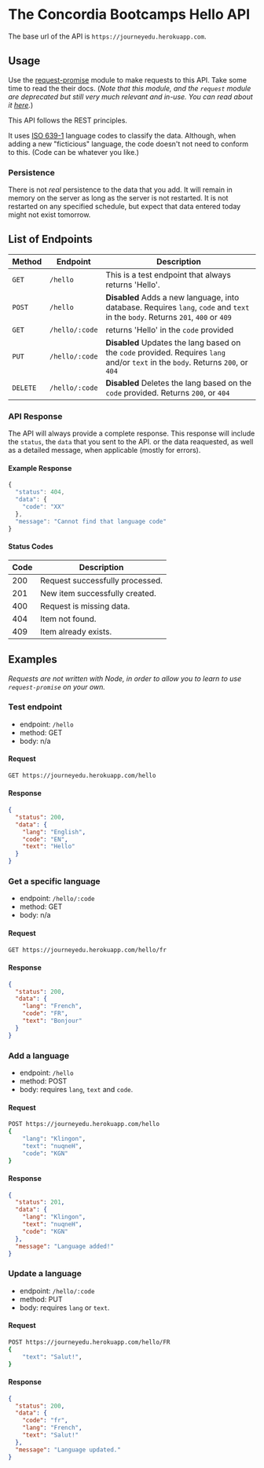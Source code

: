 # The Concordia Bootcamps Hello API

The base url of the API is `https://journeyedu.herokuapp.com`.

## Usage

Use the [request-promise](https://www.npmjs.com/package/request-promise) module to make requests to this API. Take some time to read the their docs. (_Note that this module, and the `request` module are deprecated but still very much relevant and in-use. You can read about it [here](https://github.com/request/request/issues/3142)._)

This API follows the REST principles.

It uses [ISO 639-1](https://en.wikipedia.org/wiki/List_of_ISO_639-1_codes) language codes to classify the data. Although, when adding a new "ficticious" language, the code doesn't not need to conform to this. (Code can be whatever you like.)

### Persistence

There is not _real_ persistence to the data that you add. It will remain in memory on the server as long as the server is not restarted. It is not restarted on any specified schedule, but expect that data entered today might not exist tomorrow.

## List of Endpoints

| Method   | Endpoint       | Description                                                                                                                      |
| -------- | -------------- | -------------------------------------------------------------------------------------------------------------------------------- |
| `GET`    | `/hello`       | This is a test endpoint that always returns 'Hello'.                                                                             |
| `POST`   | `/hello`       | **Disabled** Adds a new language, into database. Requires `lang`, `code` and `text` in the `body`. Returns `201`, `400` or `409` |
| `GET`    | `/hello/:code` | returns 'Hello' in the `code` provided                                                                                           |
| `PUT`    | `/hello/:code` | **Disabled** Updates the lang based on the `code` provided. Requires `lang` and/or `text` in the `body`. Returns `200`, or `404` |
| `DELETE` | `/hello/:code` | **Disabled** Deletes the lang based on the `code` provided. Returns `200`, or `404`                                              |

### API Response

The API will always provide a complete response. This response will include the `status`, the `data` that you sent to the API. or the data reaquested, as well as a detailed message, when applicable (mostly for errors).

#### Example Response

```js
{
  "status": 404,
  "data": {
    "code": "XX"
  },
  "message": "Cannot find that language code"
}
```

#### Status Codes

| Code | Description                     |
| ---- | ------------------------------- |
| 200  | Request successfully processed. |
| 201  | New item successfully created.  |
| 400  | Request is missing data.        |
| 404  | Item not found.                 |
| 409  | Item already exists.            |

## Examples

_Requests are not written with Node, in order to allow you to learn to use `request-promise` on your own._

### Test endpoint

- endpoint: `/hello`
- method: GET
- body: n/a

#### Request

```bash
GET https://journeyedu.herokuapp.com/hello
```

#### Response

```json
{
  "status": 200,
  "data": {
    "lang": "English",
    "code": "EN",
    "text": "Hello"
  }
}
```

### Get a specific language

- endpoint: `/hello/:code`
- method: GET
- body: n/a

#### Request

```bash
GET https://journeyedu.herokuapp.com/hello/fr
```

#### Response

```json
{
  "status": 200,
  "data": {
    "lang": "French",
    "code": "FR",
    "text": "Bonjour"
  }
}
```

### Add a language

- endpoint: `/hello`
- method: POST
- body: requires `lang`, `text` and `code`.

#### Request

```bash
POST https://journeyedu.herokuapp.com/hello
{
	"lang": "Klingon",
	"text": "nuqneH",
	"code": "KGN"
}
```

#### Response

```json
{
  "status": 201,
  "data": {
    "lang": "Klingon",
    "text": "nuqneH",
    "code": "KGN"
  },
  "message": "Language added!"
}
```

### Update a language

- endpoint: `/hello/:code`
- method: PUT
- body: requires `lang` or `text`.

#### Request

```bash
POST https://journeyedu.herokuapp.com/hello/FR
{
	"text": "Salut!",
}
```

#### Response

```json
{
  "status": 200,
  "data": {
    "code": "fr",
    "lang": "French",
    "text": "Salut!"
  },
  "message": "Language updated."
}
```

